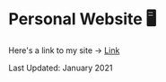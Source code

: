 # Personal Website 🖥

Here's a link to my site -> [Link](https://jonzamora.dev)

Last Updated: January 2021